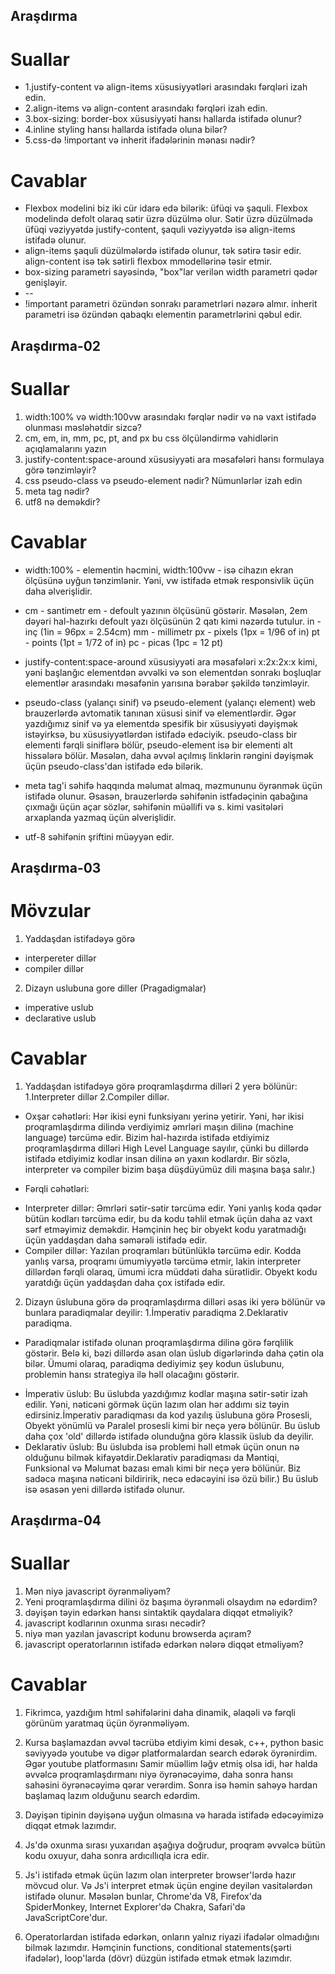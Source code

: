 ## Araşdırma

# Suallar

- 1.justify-content və align-items xüsusiyyətləri arasındakı fərqləri izah edin.
- 2.align-items və align-content arasındakı fərqləri izah edin.
- 3.box-sizing: border-box xüsusiyyəti hansı hallarda istifadə olunur?
- 4.inline styling hansı hallarda istifadə oluna bilər?
- 5.css-də !important və inherit ifadələrinin mənası nədir?

# Cavablar

* Flexbox modelini biz iki cür idarə edə bilərik: üfüqi və şaquli. Flexbox modelində defolt olaraq sətir üzrə düzülmə olur. Sətir üzrə düzülmədə üfüqi vəziyyətdə justify-content, şaquli vəziyyətdə isə align-items istifadə olunur.
* align-items şaquli düzülmələrdə istifadə olunur, tək sətirə təsir edir. align-content isə tək sətirli flexbox mmodellərinə təsir etmir.
* box-sizing parametri sayəsində, "box"lar verilən width parametri qədər genişləyir.
* --
* !important parametri özündən sonrakı parametrləri nəzərə almır. inherit parametri isə özündən qabaqkı elementin parametrlərini qəbul edir.

## Araşdırma-02

# Suallar

1. width:100% və width:100vw arasındakı fərqlər nədir və nə vaxt istifadə olunması məsləhətdir sizcə?
2. cm, em, in, mm, pc, pt, and px bu css ölçüləndirmə vahidlərin açıqlamalarını yazın
3. justify-content:space-around xüsusiyyəti ara məsafələri hansı formulaya görə tənzimləyir?
4. css pseudo-class və pseudo-element nədir? Nümunlərlər izah edin
5. meta tag nədir?
6. utf8 nə deməkdir?


# Cavablar

* width:100% - elementin həcmini, width:100vw - isə cihazın ekran ölçüsünə uyğun tənzimlənir. Yəni, vw istifadə etmək responsivlik üçün daha əlverişlidir.

* cm - santimetr
  em - defoult yazının ölçüsünü göstərir. Məsələn, 2em dəyəri hal-hazırkı defoult yazı ölçüsünün 2 qatı kimi nəzərdə tutulur.
  in - inç (1in = 96px = 2.54cm)
  mm - millimetr
  px - pixels (1px = 1/96 of in)
  pt - points (1pt = 1/72 of in)
  pc - picas (1pc = 12 pt)

* justify-content:space-around xüsusiyyəti ara məsafələri x:2x:2x:x kimi, yəni başlanğıc elementdən əvvəlki və son elementdən sonrakı boşluqlar elementlər arasındakı məsafənin yarısına bərabər şəkildə tənzimləyir.

* pseudo-class (yalançı sinif) və pseudo-element (yalançı element) web brauzerlərdə avtomatik tanınan xüsusi sinif və elementlərdir. Əgər yazdığımız sinif və ya elementdə spesifik bir xüsusiyyəti dəyişmək istəyirksə, bu xüsusiyyətlərdən istifadə edəciyik.  pseudo-class bir elementi fərqli siniflərə bölür, pseudo-element isə bir elementi alt hissələrə bölür. Məsələn, daha əvvəl açılmış linklərin rəngini dəyişmək üçün pseudo-class'dan istifadə edə bilərik.

* meta tag'i səhifə haqqında məlumat almaq, məzmununu öyrənmək üçün istifadə olunur. Əsasən, brauzerlərdə səhifənin istfadəçinin qabağına çıxmağı üçün açar sözlər, səhifənin müəllifi və s. kimi vasitələri arxaplanda yazmaq üçün əlverişlidir.

* utf-8 səhifənin şriftini müəyyən edir.

## Araşdırma-03

# Mövzular

1. Yaddaşdan istifadəyə görə
- interpereter dillər
- compiler dillər
2. Dizayn uslubuna gore diller (Pragadigmalar)
- imperative uslub
- declarative uslub

# Cavablar

1. Yaddaşdan istifadəyə görə proqramlaşdırma dilləri 2 yerə bölünür: 1.Interpreter dillər 2.Compiler dillər.

* Oxşar cəhətləri: Hər ikisi eyni funksiyanı yerinə yetirir. Yəni, hər ikisi proqramlaşdırma dilində verdiyimiz əmrləri maşın dilinə (machine language) tərcümə edir. Bizim hal-hazırda istifadə etdiyimiz proqramlaşdırma dilləri High Level Language sayılır, çünki bu dillərdə istifadə etdiyimiz kodlar insan dilinə ən yaxın kodlardır. Bir sözlə, interpreter və compiler bizim başa düşdüyümüz dili maşına başa salır.)

* Fərqli cəhətləri:
- Interpreter dillər: Əmrləri sətir-sətir tərcümə edir. Yəni yanlış koda qədər bütün kodları tərcümə edir, bu da kodu təhlil etmək üçün daha az vaxt sərf etməyimiz deməkdir. Həmçinin heç bir obyekt kodu yaratmadığı üçün yaddaşdan daha səmərəli istifadə edir.
- Compiler dillər: Yazılan proqramları bütünlüklə tərcümə edir. Kodda yanlış varsa, proqramı ümumiyyətlə tərcümə etmir, lakin interpreter dillərdən fərqli olaraq, ümumi icra müddəti daha sürətlidir. Obyekt kodu yaratdığı üçün yaddaşdan daha çox istifadə edir.

2. Dizayn üslubuna görə də proqramlaşdırma dilləri əsas iki yerə bölünür və bunlara paradiqmalar deyilir: 1.İmperativ paradiqma 2.Deklarativ paradiqma.

* Paradiqmalar istifadə olunan proqramlaşdırma dilinə görə fərqlilik göstərir. Belə ki, bəzi dillərdə asan olan üslub digərlərində daha çətin ola bilər. Ümumi olaraq, paradiqma dediyimiz şey kodun üslubunu, problemin hansı strategiya ilə həll olacağını göstərir.

- İmperativ üslub: Bu üslubda yazdığımız kodlar maşına sətir-sətir izah edilir. Yəni, nəticəni görmək üçün lazım olan hər addımı siz təyin edirsiniz.İmperativ paradiqması da kod yazılış üslubuna görə Prosesli, Obyekt yönümlü və Paralel prosesli kimi bir neçə yerə bölünür. Bu üslub daha çox 'old' dillərdə istifadə olunduğna görə klassik üslub da deyilir.
- Deklarativ üslub: Bu üslubda isə problemi həll etmək üçün onun nə olduğunu bilmək kifayətdir.Deklarativ paradiqması da Məntiqi, Funksional və Məlumat bazası emalı kimi bir neçə yerə bölünür. Biz sadəcə maşına nəticəni bildiririk, necə edəcəyini isə özü bilir.) Bu üslub isə əsasən yeni dillərdə istifadə olunur.

## Araşdırma-04

# Suallar

1. Mən niyə javascript öyrənməliyəm?
2. Yeni proqramlaşdırma dilini öz başıma öyrənməli olsaydım nə edərdim?
3. dəyişən təyin edərkən hansı sintaktik qaydalara diqqət etməliyik?
4. javascript kodlarının oxunma sırası necədir?
5. niyə mən yazılan javascript kodunu browserda açıram?
6. javascript operatorlarının istifadə edərkən nələrə diqqət etməliyəm?

# Cavablar

1. Fikrimcə, yazdığım html səhifələrini daha dinamik, əlaqəli və fərqli görünüm yaratmaq üçün öyrənməliyəm.

2. Kursa başlamazdan əvvəl təcrübə etdiyim kimi desək, c++, python basic səviyyədə youtube və digər platformalardan search edərək öyrənirdim. Əgər youtube platformasını Samir müəllim ləğv etmiş olsa idi, hər halda əvvəlcə proqramlaşdırmanı niyə öyrənəcəyimə, daha sonra hansı sahəsini öyrənəcəyimə qərar verərdim. Sonra isə həmin sahəyə hardan başlamaq lazım olduğunu search edərdim.

3. Dəyişən tipinin dəyişənə uyğun olmasına və harada istifadə edəcəyimizə diqqət etmək lazımdır.

4. Js'də oxunma sırası yuxarıdan aşağıya doğrudur, proqram əvvəlcə bütün kodu oxuyur, daha sonra ardıcıllıqla icra edir.

5. Js'i istifadə etmək üçün lazım olan interpreter browser'lərdə hazır mövcud olur. Və Js'i interpret etmək üçün engine deyilən vasitələrdən istifadə olunur. Məsələn bunlar, Chrome'da V8, Firefox'da SpiderMonkey, Internet Explorer'də Chakra, Safari'də JavaScriptCore'dur.

6. Operatorlardan istifadə edərkən, onların yalnız riyazi ifadələr olmadığını bilmək lazımdır. Həmçinin functions, conditional statements(şərti ifadələr), loop'larda (dövr) düzgün istifadə etmək etmək lazımdır.